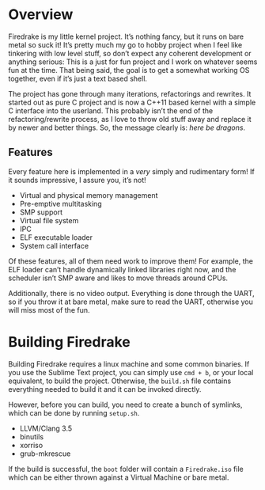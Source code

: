 # Overview

Firedrake is my little kernel project. It’s nothing fancy, but it runs on bare metal so suck it! It’s pretty much my go to hobby project when I feel like tinkering with low level stuff, so don’t expect any coherent development or anything serious: This is a just for fun project and I work on whatever seems fun at the time. That being said, the goal is to get a somewhat working OS together, even if it’s just a text based shell.

The project has gone through many iterations, refactorings and rewrites. It started out as pure C project and is now a C++11 based kernel with a simple C interface into the userland. This probably isn’t the end of the refactoring/rewrite process, as I love to throw old stuff away and replace it by newer and better things. So, the message clearly is: *here be dragons*.

## Features

Every feature here is implemented in a *very* simply and rudimentary form! If it sounds impressive, I assure you, it’s not!

* Virtual and physical memory management
* Pre-emptive multitasking
* SMP support
* Virtual file system
* IPC
* ELF executable loader
* System call interface

Of these features, all of them need work to improve them! For example, the ELF loader can’t handle dynamically linked libraries right now, and the scheduler isn’t SMP aware and likes to move threads around CPUs.

Additionally, there is no video output. Everything is done through the UART, so if you throw it at bare metal, make sure to read the UART, otherwise you will miss most of the fun.

# Building Firedrake

Building Firedrake requires a linux machine and some common binaries. If you use the Sublime Text project, you can simply use `cmd + b`, or your local equivalent, to build the project. Otherwise, the `build.sh` file contains everything needed to build it and it can be invoked directly.

However, before you can build, you need to create a bunch of symlinks, which can be done by running `setup.sh`.

* LLVM/Clang 3.5
* binutils
* xorriso
* grub-mkrescue

If the build is successful, the `boot` folder will contain a `Firedrake.iso` file which can be either thrown against a Virtual Machine or bare metal.